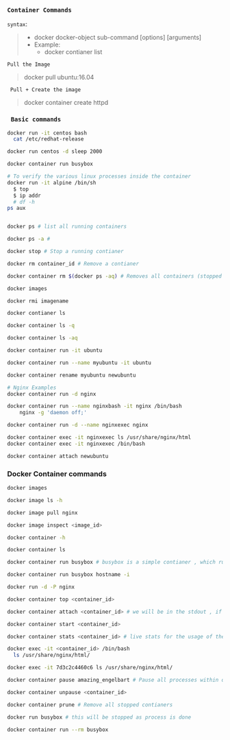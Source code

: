 ### **`Container Commands`**

```syntax```:
> * docker docker-object sub-command [options] [arguments]
> * Example: 
>   * docker contianer list

```Pull the Image```
> docker pull ubuntu:16.04

``` Pull + Create the image```
> docker container create httpd


### **` Basic commands`**
```bash
docker run -it centos bash
  cat /etc/redhat-release

docker run centos -d sleep 2000

docker container run busybox 

# To verify the various linux processes inside the container
docker run -it alpine /bin/sh
  $ top 
  $ ip addr
  # df -h
ps aux


docker ps # list all running containers

docker ps -a #

docker stop # Stop a running contianer

docker rm container_id # Remove a contianer

docker container rm $(docker ps -aq) # Removes all containers (stopped and running)

docker images

docker rmi imagename

docker contianer ls

docker container ls -q

docker container ls -aq

docker container run -it ubuntu

docker container run --name myubuntu -it ubuntu

docker container rename myubuntu newubuntu

# Nginx Examples
docker container run -d nginx

docker container run --name nginxbash -it nginx /bin/bash
    nginx -g 'daemon off;'

docker container run -d --name nginxexec nginx

docker container exec -it nginxexec ls /usr/share/nginx/html
docker container exec -it nginxexec /bin/bash

docker container attach newubuntu

```

### Docker Container commands
```bash
docker images

docker image ls -h

docker image pull nginx

docker image inspect <image_id>

docker container -h

docker container ls 

docker container run busybox # busybox is a simple contianer , which runs ssh

docker container run busybox hostname -i

docker run -d -P nginx

docker container top <container_id>

docker container attach <container_id> # we will be in the stdout , if we kill the process the container will be killed.

docker container start <container_id>

docker container stats <container_id> # live stats for the usage of the container 

docker exec -it <container_id> /bin/bash
  ls /usr/share/nginx/html/

docker exec -it 7d3c2c4460c6 ls /usr/share/nginx/html/

docker container pause amazing_engelbart # Pause all processes within one or more containers.

docker container unpause <container_id>

docker container prune # Remove all stopped contianers 

docker run busybox # this will be stopped as process is done

docker container run --rm busybox
```
